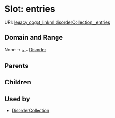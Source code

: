 
# Slot: entries



URI: [legacy_cogat_linkml:disorderCollection__entries](https://w3id.org/rwblair/legacy-cogat-linkml/disorderCollection__entries)


## Domain and Range

None &#8594;  <sub>0..\*</sub> [Disorder](Disorder.md)

## Parents


## Children


## Used by

 * [DisorderCollection](DisorderCollection.md)
